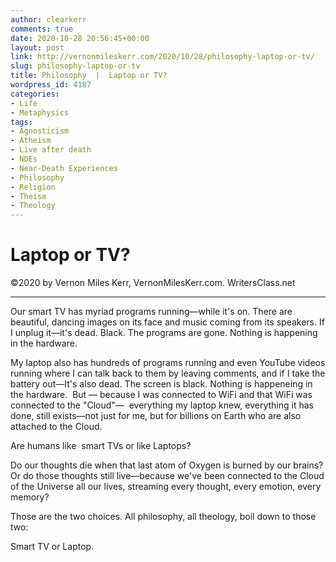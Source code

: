```yaml
---
author: clearkerr
comments: true
date: 2020-10-28 20:56:45+00:00
layout: post
link: http://vernonmileskerr.com/2020/10/28/philosophy-laptop-or-tv/
slug: philosophy-laptop-or-tv
title: Philosophy  |  Laptop or TV?
wordpress_id: 4187
categories:
- Life
- Metaphysics
tags:
- Agnosticism
- Atheism
- Live after death
- NDEs
- Near-Death Experiences
- Philosophy
- Religion
- Theism
- Theology
---
```


# Laptop or TV?


©2020 by Vernon Miles Kerr, VernonMilesKerr.com. WritersClass.net



* * *



Our smart TV has myriad programs running—while it's on. There are beautiful, dancing images on its face and music coming from its speakers. If I unplug it—it's dead. Black. The programs are gone. Nothing is happening in the hardware.

My laptop also has hundreds of programs running and even YouTube videos running where I can talk back to them by leaving comments, and if I take the battery out—It's also dead. The screen is black. Nothing is happeneing in the hardware.  But — because I was connected to WiFi and that WiFi was connected to the "Cloud"—  everything my laptop knew, everything it has done, still exists—not just for me, but for billions on Earth who are also attached to the Cloud.

Are humans like  smart TVs or like Laptops?

Do our thoughts die when that last atom of Oxygen is burned by our brains? Or do those thoughts still live—because we've been connected to the Cloud of the Universe all our lives, streaming every thought, every emotion, every memory?

Those are the two choices. All philosophy, all theology, boil down to those two:

Smart TV
or Laptop.
